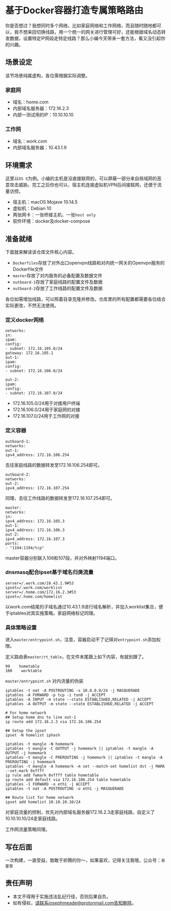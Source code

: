# 基于Docker容器打造专属策略路由

你是否想过？我想同时多个网络，比如家庭网络和工作网络，而且随时随地都可以，我不想来回切换线路，用一个统一的网关进行管理可好，还能根据域名动态转发数据，设置特定IP网段走特定线路？那么小编今天带来一套方法，看又没引起你的兴趣。

## 场景设定
该节场景纯属虚构，各位需根据实际调整。
### 家庭网
- 域名：home.com
- 内部域名服务器：172.16.2.3
- 内部一测试用的IP：10.10.10.10

### 工作网
- 域名：work.com
- 内部域名服务器：10.43.1.9

## 环境需求
这里以`OS X`为例。小编的主机是没直接联网的，可以屏蔽一部分来自局域网的恶意攻击威胁。完工之后你也可以，宿主机连接虚拟机VPN后间接联网，还便于流量访控。
- 宿主机：macOS Mojave 10.14.5
- 虚拟机：Debian 10
- 两张网卡：一张桥接主机、一张`host only`
- 软件环境：docker及docker-compose

## 准备就绪
下面就来解读该仓库文件核心内容。
- `Dockerfiles`存放了对外出口openvpn线路和对内统一网关的Openvpn服务的Dockerfile文件
- `master`存放了对内服务的必备配置及数据文件
- `outboard-1`存放了家庭线路的配置文件及数据
- `outboard-2`存放了工作线路的配置文件及数据

各位如需增加线路，可以照着目录克隆并修改。仓库里的所有配置都需要各位结合实际更改，不然无法使用。

### 定义docker网络
```
networks:
in:
ipam:
config:
- subnet: 172.16.105.0/24
gateway: 172.16.105.1
out-1:
ipam:
config:
- subnet: 172.16.106.0/24

out-2:
ipam:
config:
- subnet: 172.16.107.0/24
```
- 172.16.105.0/24用于对接用户终端
- 172.16.106.0/24用于家庭网的对接
- 172.16.107.0/24用于工作网的对接

### 定义容器
```
outboard-1:
networks:
out-1:
ipv4_address: 172.16.106.254
```
去往家庭线路的数据转发至172.16.106.254即可。

```
outboard-2:
networks:
out-2:
ipv4_address: 172.16.107.254
```
同理，去往工作线路的数据转发至172.16.107.254即可。

```
master:
networks:
in:
ipv4_address: 172.16.105.3
out-1:
ipv4_address: 172.16.106.3
out-2:
ipv4_address: 172.16.107.3
ports:
- "1194:1194/tcp"
```
master容器分别联入106和107段，并对外映射1194端口。

### dnsmasq配合ipset基于域名归类流量
```
server=/.work.com/10.43.1.9#53
ipset=/.work.com/worklist
server=/.home.com/172.16.2.3#53
ipset=/.home.com/homelist
```
以work.com结尾的子域名通过10.43.1.9进行域名解析，并加入worklist集合，便于iptables对其实施策略。家庭网络标记同理。

### 具体策略设置
进入`master/entrypoint.sh`，注意，容器启动不了记得对`entrypoint.sh`添加权限。

定义路由表`master/rt_table`，在文件末尾跟上如下内容，有就别跟了。
```
99    hometable
100    worktable
```

`master/entrypoint.sh`
对内流量的伪装
```
iptables -t nat -A POSTROUTING -s 10.8.0.0/24 -j MASQUERADE
iptables -A FORWARD -p tcp -i tun0 -j ACCEPT
iptables -A INPUT -m state --state ESTABLISHED,RELATED -j ACCEPT
iptables -A OUTPUT -m state --state ESTABLISHED,RELATED -j ACCEPT
```

```
# For home network
## Setup home dns to line out-1
ip route add 172.16.2.3 via 172.16.106.254

## Setup the ipset
ipset -N homelist iphash

iptables -t mangle -N homemark
iptables -t mangle -C OUTPUT -j homemark || iptables -t mangle -A OUTPUT -j homemark
iptables -t mangle -C PREROUTING -j homemark || iptables -t mangle -A PREROUTING -j homemark
iptables -t mangle -A homemark -m set --match-set homelist dst -j MARK --set-mark 0xffff
ip rule add fwmark 0xffff table hometable
ip route add default via 172.16.106.254 table hometable
iptables -I FORWARD -o eth1 -j ACCEPT
iptables -t nat -A POSTROUTING -o eth1 -j MASQUERADE

## Route list for home network
ipset add homelist 10.10.10.10/24
```
对家庭流量的控制，优先对内部域名服务器172.16.2.3走家庭线路，自定义了10.10.10.10/24走家庭线路。

工作网流量策略同理。

## 写在后面
一次构建，一直受益，致敢于折腾的你～，如果喜欢，记得关注我哦，公众号：`易雾零`

## 责任声明
- 本文不得用于实施违法乱纪行径，否则后果自负。
- 如有侵权，请联系josephmeade@protonmail.com告知删除。

